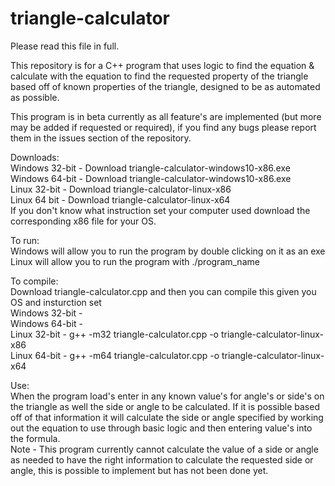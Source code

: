 # triangle-calculator

Please read this file in full.

This repository is for a C++ program that uses logic to find the equation & calculate with the equation to find the requested property of the triangle based off of known properties of the triangle, designed to be as automated as possible.

This program is in beta currently as all feature's are implemented (but more may be added if requested or required), if you find any bugs please report them in the issues section of the repository.  

Downloads:  
Windows 32-bit - Download triangle-calculator-windows10-x86.exe  
Windows 64-bit - Download triangle-calculator-windows10-x86.exe  
Linux 32-bit - Download triangle-calculator-linux-x86  
Linux 64 bit - Download triangle-calculator-linux-x64  
If you don't know what instruction set your computer used download the corresponding x86 file for your OS.

To run:  
Windows will allow you to run the program by double clicking on it as an exe  
Linux will allow you to run the program with ./program_name  

To compile:  
Download triangle-calculator.cpp and then you can compile this given you OS and insturction set  
Windows 32-bit -  
Windows 64-bit -  
Linux 32-bit - g++ -m32 triangle-calculator.cpp -o triangle-calculator-linux-x86  
Linux 64-bit - g++ -m64 triangle-calculator.cpp -o triangle-calculator-linux-x64  

Use:  
When the program load's enter in any known value's for angle's or side's on the triangle as well the side or angle to be calculated. If it is possible based off of that information it will calculate the side or angle specified by working out the equation to use through basic logic and then entering value's into the formula.  
Note - This program currently cannot calculate the value of a side or angle as needed to have the right information to calculate the requested side or angle, this is possible to implement but has not been done yet.
